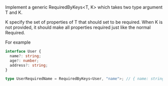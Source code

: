 Implement a generic RequiredByKeys<T, K> which takes two type argument T and K.

K specify the set of properties of T that should set to be required. When K is not provided, it should make all properties required just like the normal Required<T>.

For example

```typescript
interface User {
  name?: string;
  age?: number;
  address?: string;
}

type UserRequiredName = RequiredByKeys<User, "name">; // { name: string; age?: number; address?: string }
```
